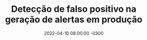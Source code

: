 ---
layout: post 
title:  "Detecção de falso positivo na geração de alertas em produção"
date:   2022-04-10 08:00:00 -0300
published: true
tag: "Edição #5 - 11.04.2022"
headline: "Detecção de falso positivo na geração de alertas em produção"
highlight_title: "Spike detection in Alert Correlation"
highlight_url: "https://engineering.linkedin.com/blog/2021/spike-detection-in-alert-correlation"
highlight_autor: "Nishant Singh"
comentario: |-
    "Antes de tudo é importante destacar que esse não é um artigo de leitura fácil e que requer um certo grau de conhecimento de estatística para que se possa compreender alguns dos conceitos. Apesar disso vale muito a pena a leitura ainda que seja um sobrevoo no conceito fundamental. O autor parte do reconhecimento que em sistemas complexos, e que ficam cada vez mais complexos com o tempo, mesmo com a instrumentação das plataformas, da definição adequada das métricas, e do entendimento correto dos fluxos de interação dos usuários, ainda é muito desafiador entender a causa raiz, ou utilizando uma linguagem mais adequada, os fatores que mais influenciaram ou contribuíram para o incidente. Tudo isso afeta a capacidade de resposta dos times e certamente tem efeitos adversos na moral e na saúde mental dos times.
    O caso compartilhado pelo LinkedIn é muito inspirador pois retrata como eles, de forma objetiva e sem implementar soluções muito complexas, conseguiram fazer correlação entre anomalias (picos) e o mapa de dependência dos serviços, e com isso conseguiram fazer scoring de eventos, e gerar alertas sobre a provável causa raiz, e quão certos eles estavam que uma dada anomalia seria o principal causador do impacto adverso nos serviços (upstrem e downstream).
    
    De modo geral o caso é muito bom e demonstra que o investimento constante da instrumentação das plataformas trás retornos no longo prazo. A solução em si é simples, mas não poderia ter sido implementada caso não existisse o mapa de dependências, métricas definidas e propagadas na cadeia de valor de serviços,  e também se não existissem integrações com veículos de colaboração como slack, etc. 
    
    Fica de lição para todos nós: O investimento é contínuo e o retorno não acontece com apenas um projeto ou iniciativa"
comentado_por: "Ricardo Coelho de Sousa"
comentado_por_linkedin: "http://www.linkedin.com/in/rcsousa1"
---
